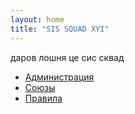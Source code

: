 ```yaml
---
layout: home
title: "SIS SQUAD XYI"
---
```


даров лошня це сис сквад  

- [Администрация](/about/)  
- [Союзы](/unions/)  
- [Правила](/rules/)  
